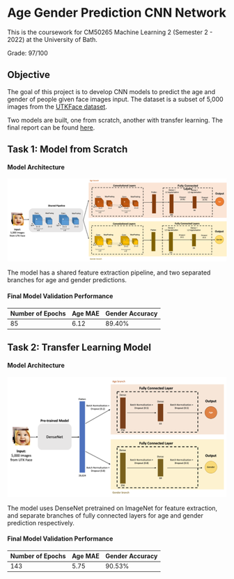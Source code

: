 # Age Gender Prediction CNN Network

This is the coursework for CM50265 Machine Learning 2 (Semester 2 - 2022) at the University of Bath. 

Grade: 97/100

## Objective

The goal of this project is to develop CNN models to predict the age and gender of people given face images input. The dataset is a subset of 5,000 images from the [UTKFace dataset](https://susanqq.github.io/UTKFace/). 

Two models are built, one from scratch, another with transfer learning. The final report can be found [here](https://github.com/sskyau/age-gender-cnn/blob/main/CM50265%20Machine%20Learning%202%20-%20CW1%20Report.pdf).

## Task 1: Model from Scratch

#### Model Architecture

![Model A](modelA_architecture.png)

The model has a shared feature extraction pipeline, and two separated branches for age and gender predictions.

#### Final Model Validation Performance

|Number of Epochs|Age MAE| Gender Accuracy|
|--|--|--|
|85|6.12|89.40%|


## Task 2: Transfer Learning Model

#### Model Architecture
![Model B](modelB_architecture.png)

The model uses DenseNet pretrained on ImageNet for feature extraction, and separate branches of fully connected layers for age and gender prediction respectively.

#### Final Model Validation Performance

|Number of Epochs| Age MAE| Gender Accuracy|
|--|--|--|
|143|5.75|90.53%|
